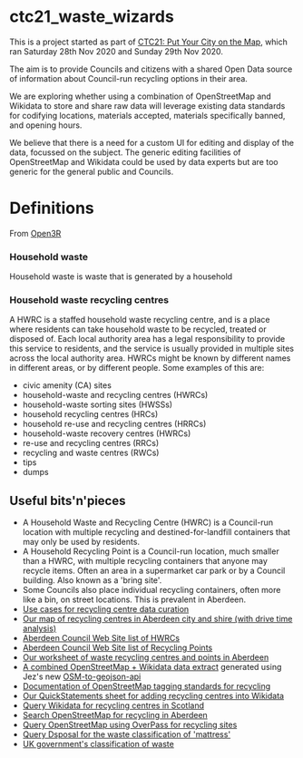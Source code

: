 # ctc21_waste_wizards

This is a project started as part of 
[CTC21: Put Your City on the Map](https://github.com/CodeTheCity/CTC21), 
which ran Saturday 28th Nov 2020 and Sunday 29th Nov 2020.

The aim is to provide Councils and citizens with a shared Open Data source of information about Council-run recycling options in their area.

We are exploring whether using a combination of OpenStreetMap and Wikidata to store and share raw data will leverage existing data standards for codifying locations, materials accepted, materials specifically banned, and opening hours.

We believe that there is a need for a custom UI for editing and display of the data, focussed on the subject. The generic editing facilities of OpenStreetMap and Wikidata could be used by data experts but are too generic for the general public and Councils.

# Definitions

From [Open3R](https://github.com/OpenDataManchester/Open3R)

### Household waste

Household waste is waste that is generated by a household

### Household waste recycling centres

A HWRC is a staffed household waste recycling centre, and is a place where residents can take household waste to be recycled, treated or disposed of. Each local authority area has a legal responsibility to provide this service to residents, and the service is usually provided in multiple sites across the local authority area. HWRCs might be known by different names in different areas, or by different people. Some examples of this are:

* civic amenity (CA) sites
* household-waste and recycling centres (HWRCs)
* household-waste sorting sites (HWSSs)
* household recycling centres (HRCs)
* household re-use and recycling centres (HRRCs)
* household-waste recovery centres (HWRCs)
* re-use and recycling centres (RRCs)
* recycling and waste centres (RWCs)
* tips
* dumps

## Useful bits'n'pieces

* A Household Waste and Recycling Centre (HWRC) is a Council-run location with multiple recycling and destined-for-landfill containers that may only be used by residents.
* A Household Recycling Point is a Council-run location, much smaller than a HWRC, with multiple recycling containers that anyone may recycle items. Often an area in a supermarket car park or by a Council building. Also known as a 'bring site'.
* Some Councils also place individual recycling containers, often more like a bin, on street locations. This is prevalent in Aberdeen.
* [Use cases for recycling centre data curation](https://raw.githack.com/CodeTheCity/ctc21_waste_wizards/main/prototype/use_cases.html)
* [Our map of recycling centres in Aberdeen city and shire (with drive time analysis)](https://raw.githack.com/CodeTheCity/ctc21_waste_wizards/main/prototype/index.html)
* [Aberdeen Council Web Site list of HWRCs](https://www.aberdeencity.gov.uk/services/bins-and-recycling/find-your-nearest-recycling-centre)
* [Aberdeen Council Web Site list of Recycling Points](https://www.aberdeencity.gov.uk/services/bins-and-recycling/recycling-points)
* [Our worksheet of waste recycling centres and points in Aberdeen](HWRC.csv)
* [A combined OpenStreetMap + Wikidata data extract](HWRC.geojson) generated using Jez's new [OSM-to-geojson-api](https://github.com/jnicho02/osm-to-geojson-api)
* [Documentation of OpenStreetMap tagging standards for recycling](https://wiki.openstreetmap.org/wiki/Tag:amenity%3Drecycling)
* [Our QuickStatements sheet for adding recycling centres into Wikidata](recycling-centre-quickstatements.csv)
* [Query Wikidata for recycling centres in Scotland](https://w.wiki/occ)
* [Search OpenStreetMap for recycling in Aberdeen](https://www.openstreetmap.org/search?query=aberdeen%20recycling)
* [Query OpenStreetMap using OverPass for recycling sites](https://overpass-turbo.eu/s/10Fv)
* [Query Dsposal for the waste classification of 'mattress'](https://dsposal.uk/search-results/?keyword=Mattress&flexdatalist-keyword=Mattress&list-type=LOW)
* [UK government's classification of waste](https://assets.publishing.service.gov.uk/government/uploads/system/uploads/attachment_data/file/719394/Waste-classification-technical-guidance-WM3.pdf)

